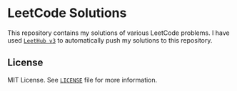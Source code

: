 # LeetCode Solutions

This repository contains my solutions of various LeetCode problems.
I have used [`LeetHub v3`](https://chromewebstore.google.com/detail/leethub-v3/kdkgpjpenaeoodajljkflmlnkoihkmda) to automatically push my solutions to this repository.

## License

MIT License. See [`LICENSE`](LICENSE) file for more information.

